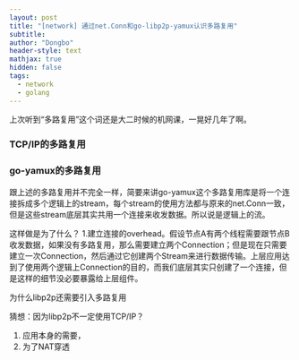 ```yaml
---
layout: post
title: "[network] 通过net.Conn和go-libp2p-yamux认识多路复用"
subtitle: 
author: "Dongbo"
header-style: text
mathjax: true
hidden: false
tags:
  - network
  - golang
---
```


上次听到“多路复用”这个词还是大二时候的机网课，一晃好几年了啊。


### TCP/IP的多路复用


### go-yamux的多路复用

跟上述的多路复用并不完全一样，简要来讲go-yamux这个多路复用库是将一个连接拆成多个逻辑上的stream，每个stream的使用方法都与原来的net.Conn一致，但是这些stream底层其实共用一个连接来收发数据。所以说是逻辑上的流。

这样做是为了什么？
1.建立连接的overhead。假设节点A有两个线程需要跟节点B收发数据，如果没有多路复用，那么需要建立两个Connection；但是现在只需要建立一次Connection，然后通过它创建两个Stream来进行数据传输。上层应用达到了使用两个逻辑上Connection的目的，而我们底层其实只创建了一个连接，但是这样的细节没必要暴露给上层组件。

为什么libp2p还需要引入多路复用

猜想：因为libp2p不一定使用TCP/IP？
1. 应用本身的需要，
2. 为了NAT穿透